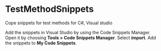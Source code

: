 # TestMethodSnippets
Cope snippets for test methods for C#, Visual studio

Add the snippets in Visual Studio by using the Code Snippets Manager. 
Open it by choosing **Tools > Code Snippets Manager**. 
Select **import**. 
Add the snippets to **My Code Snippets**.
